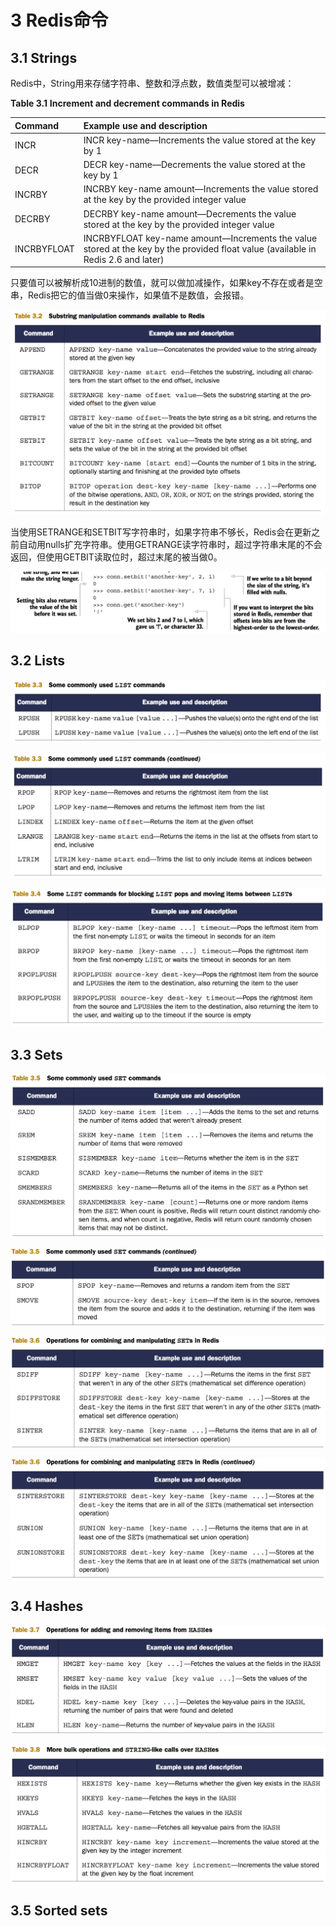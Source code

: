 # 3 Redis命令

## 3.1 Strings

Redis中，String用来存储字符串、整数和浮点数，数值类型可以被增减：

**Table 3.1** **Increment and decrement commands in Redis**

| **Command** | **Example use and description** |
| :--- | :--- |
| INCR | INCR key-name—Increments the value stored at the key by 1 |
| DECR | DECR key-name—Decrements the value stored at the key by 1 |
| INCRBY | INCRBY key-name amount—Increments the value stored at the key by the provided integer value |
| DECRBY | DECRBY key-name amount—Decrements the value stored at the key by the provided integer value |
| INCRBYFLOAT | INCRBYFLOAT key-name amount—Increments the value stored at the key by the provided float value \(available in Redis 2.6 and later\) |

只要值可以被解析成10进制的数值，就可以做加减操作，如果key不存在或者是空串，Redis把它的值当做0来操作，如果值不是数值，会报错。

![](/assets/QQ20160818-1.png)

当使用SETRANGE和SETBIT写字符串时，如果字符串不够长，Redis会在更新之前自动用nulls扩充字符串。使用GETRANGE读字符串时，超过字符串末尾的不会返回，但使用GETBIT读取位时，超过末尾的被当做0。

![](/assets/QQ20160818-2.png)

## 3.2 Lists

![](/assets/QQ20160818-3.png)

![](/assets/QQ20160818-4.png)

![](/assets/QQ20160818-5.png)

## 3.3 Sets

![](/assets/QQ20160819-1.png)

![](/assets/QQ20160819-2.png)

![](/assets/QQ20160819-3.png)

![](/assets/QQ20160819-4.png)

## 3.4 Hashes

![](/assets/QQ20160819-5.png)

![](/assets/QQ20160819-6.png)

## 3.5 Sorted sets







